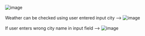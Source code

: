 ![image](https://github.com/user-attachments/assets/edb18b79-f6f9-46b6-9f53-a2e2fd41bdc1) 
<br>
<br>
Weather can be checked using user entered input city -->
![image](https://github.com/user-attachments/assets/6b766d45-cedf-4dc9-9fb5-cffb98bec829)
<br>
<br>
If user enters wrong city name in input field -->
![image](https://github.com/user-attachments/assets/7a9c0a55-abd1-43b4-b3f4-0e6f40f972df)
